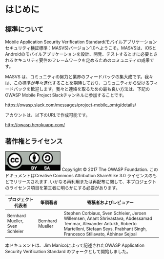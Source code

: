 # はじめに

## 標準について

Mobile Application Security Verification Standard(モバイルアプリケーションセキュリティ検証標準：MASVS)バージョン1.0へようこそ。MASVSは、iOSとAndroidのモバイルアプリケーションを設計、開発、テストするときに必要とされるセキュリティ要件のフレームワークを定めるためのコミュニティの成果です。

MASVS は、コミュニティの努力と業界のフィードバックの集大成です。我々は、この標準が年々進化することを期待しており、コミュニティから受けるフィードバックを歓迎します。我々と連絡を取るための最も良い方法は、下記のOWASP Mobile Project Slackチャンネルに参加することです。

https://owasp.slack.com/messages/project-mobile_omtg/details/

アカウントは、以下のURLで作成可能です。

http://owasp.herokuapp.com/

## 著作権とライセンス

![license](images/license.png)
Copyright © 2017 The OWASP Foundation. このドキュメントはCreative Commons Attribution ShareAlike 3.0 ライセンスのもとでリリースされます. いかなる再利用または再配布に関して、本プロジェクトのライセンス項目を第三者に明らかにする必要があります。

| プロジェクト代表者 | 筆頭著者 | 寄稿者およびレビュアー |
| --- | --- | --- |
| Bernhard Mueller, Sven Schleier | Bernhard Mueller | Stephen Corbiaux, Sven Schleier, Jeroen Willemsen, Anant Shrivastava, Abdessamad Temmar, Alexander Antukh, Roberto Martelloni, Stefaan Seys, Prabhant Singh, Francesco Stillavato, Abhinav Sejpal |

本ドキュメントは、Jim Manicoによって記述されたOWASP Application Security Verification Standard のフォークとして開始しました。
